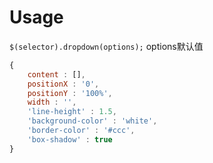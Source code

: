 # Usage
`$(selector).dropdown(options);`
options默认值
```javascript
{
	content : [],
	positionX : '0',
	positionY : '100%',
	width : '',
	'line-height' : 1.5,
	'background-color' : 'white',
	'border-color' : '#ccc',
	'box-shadow' : true
}
```
